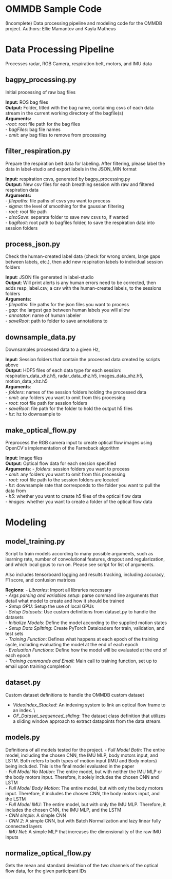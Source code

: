 # OMMDB Sample Code
(Incomplete) Data processing pipeline and modeling code for the OMMDB project. 
Authors: Ellie Mamantov and Kayla Matheus

# Data Processing Pipeline
Processes radar, RGB Camera, respiration belt, motors, and IMU data

## bagpy_processing.py
Initial processing of raw bag files

**Input:** ROS bag files\
**Output:** Folder, titled with the bag name, containing csvs of each data stream in the current working directory of the bagfile(s)\
**Arguments:** \
		-*root*: root file path for the bag files\
		- *bagFiles*: bag file names\
		- *omit*: any bag files to remove from processing

## filter_respiration.py
Prepare the respiration belt data for labeling. After filtering, please label the data in label-studio and export labels in the JSON_MIN format

**Input:** respiration csvs, generated by bagpy_processing.py\
**Output:** New csv files for each breathing session with raw and filtered respiration data \
**Arguments:** \
		- *filepaths*: file paths of csvs you want to process\
		- *sigma*: the level of smoothing for the gaussian filtering\
		- *root*: root file path\
		- *alsoSave*: separate folder to save new csvs to, if wanted\
		- *bagRoot*: root path to bagfiles folder, to save the respiration data into session folders

## process_json.py
Check the human-created label data (check for wrong orders, large gaps between labels, etc.), then add new respiration labels to individual session folders  

**Input**: JSON file generated in label-studio\
**Output**: Will print alerts is any human errors need to be corrected, then adds resp_label.csv, a csv with the human-created labels, to the sessions folders\
**Arguments:**\
	- *filepaths*: file paths for the json files you want to process\
	- *gap*: the largest gap between human labels you will allow\
	- *annotator*: name of human labeler\
	- *saveRoot*: path to folder to save annotations to

## downsample_data.py
Downsamples processed data to a given Hz, 

**Input**: Session folders that contain the processed data created by scripts above\
**Output**: HDF5 files of each data type for each session: respiration_data_xhz.h5, radar_data_xhz.h5, images_data_xhz.h5, motion_data_xhz.h5\
**Arguments**: \
	- *folders*: names of the session folders holding the processed data\
	- *omit*: any folders you want to omit from this processing\
	- *root*: root file path for session folders\
	- *saveRoot*: file path for the folder to hold the output h5 files\
	- *hz*: hz to downsample to


## make_optical_flow.py
Preprocess the RGB camera input to create optical flow images using OpenCV's implementation of the Farneback algorithm

**Input**: Image files \
**Output**: Optical flow data for each session specified \
**Arguments**:
	 - *folders*: session folders you want to process\
	 - *omit*: any folders you want to omit from this processing\
	 - *root*: root file path to the session folders are located\
	 - *hz*: downsample rate that corresponds to the folder you want to pull the data from\
	 - *h5*: whether you want to create h5 files of the optical flow data\
	 - *images*: whether you want to create a folder of the optical flow data

# Modeling 

## model_training.py

Script to train models according to many possible arguments, such as learning rate, number of convolutional features, dropout and regularization, and which local gpus to run on. Please see script for list of arguments. 

Also includes tensorboard logging and results tracking, including accuracy, F1 score, and confusion matrices

**Regions**:
	- *Libraries*: Import all libraries necessary\
	- *Args parsing and variables setup*: parse command line arguments that detail what model to create and how it should be trained\
	- *Setup GPU*: Setup the use of local GPUs\
	- *Setup Datasets*: Use custom definitions from dataset.py to handle the datasets\
	- *Initialize Models*: Define the model according to the supplied motion states \
	- *Setup Data Splitting*: Create PyTorch Dataloaders for train, validation, and test sets\
	- *Training Function*: Defines what happens at each epoch of the training cycle, including evaluating the model at the end of each epoch\
	- *Evaluation Functions*: Define how the model will be evaluated at the end of each epoch\
	- *Training commands and Email*: Main call to training function, set up to email upon training completion

## dataset.py

Custom dataset definitions to handle the OMMDB custom dataset

- *VideoIndex_Stacked*: An indexing system to link an optical flow frame to an index. \
- *OF_Dataset_sequenced_sliding*: The dataset class definition that utilizes a sliding window approach to extract datapoints from the data stream. 

## models.py

Definitions of all models tested for the project. 
	- *Full Model Both*: The entire model, including the chosen CNN, the IMU MLP, body motors input, and LSTM. Both refers to both types of motion input (IMU and Body motors) being included. This is the final model evaluated in the paper\
	- *Full Model No Motion*: The entire model, but with neither the IMU MLP or the body motors input. Therefore, it solely includes the chosen CNN and LSTM\
	- *Full Model Body Motion*: The entire model, but with only the body motors input. Therefore, it includes the chosen CNN, the body motors input, and the LSTM\
	- *Full Model IMU*: The entire model, but with only the IMU MLP. Therefore, it includes the chosen CNN, the IMU MLP, and the LSTM\
	- *CNN simple*: A simple CNN\
	- *CNN 2*: A simple CNN, but with Batch Normalization and lazy linear fully connected layers\
	- *IMU Net*: A simple MLP that increases the dimensionality of the raw IMU inputs

## normalize_optical_flow.py

Gets the mean and standard deviation of the two channels of the optical flow data, for the given participant IDs

